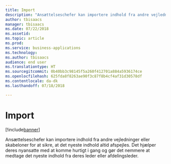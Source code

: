 ```yaml
---
title: Import
description: "Ansættelseschefer kan importere indhold fra andre vejledninger eller skabeloner for at sikre, at det nyeste indhold altid afspejles."
author: tbisaacs
manager: tbisaacs
ms.date: 07/22/2018
ms.assetid: 
ms.topic: article
ms.prod: 
ms.service: business-applications
ms.technology: 
ms.author: tbisaacs
audience: end user
ms.translationtype: HT
ms.sourcegitcommit: 0b40bb3c98145f5a260f412701a884a5936174ce
ms.openlocfilehash: 625fda8f8263ae90f3c87f8b4cf4af31d30578df
ms.contentlocale: da-dk
ms.lasthandoff: 07/18/2018

---
```

#  <a name="import"></a>Import

[!include[banner](../../../includes/banner.md)]

Ansættelseschefer kan importere indhold fra andre vejledninger eller skabeloner for at sikre, at det nyeste indhold altid afspejles. Det hjælper deres nyansatte med at komme hurtigt i gang og gør det nemmere at medtage det nyeste indhold fra deres leder eller afdelingsleder.

